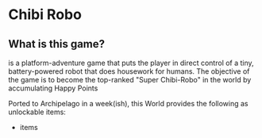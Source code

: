 # Chibi Robo

## What is this game?

 is a platform-adventure game that puts the player in direct control of a tiny, 
 battery-powered robot that does housework for humans. The objective of the game 
 is to become the top-ranked "Super Chibi-Robo" in the world by accumulating Happy Points

Ported to Archipelago in a week(ish), this World provides the following as unlockable items:
- items

